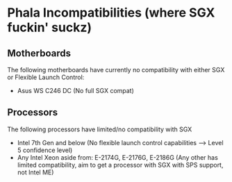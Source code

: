 # Phala Incompatibilities (where SGX fuckin' suckz)

## Motherboards
The following motherboards have currently no compatibility with either SGX or Flexible Launch Control:
- Asus WS C246 DC (No full SGX compat)

## Processors
The following processors have limited/no compatibility with SGX
- Intel 7th Gen and below (No flexible launch control capabilities --> Level 5 confidence level)
- Any Intel Xeon aside from: E-2174G, E-2176G, E-2186G (Any other has limited compatibility, aim to get a processor with SGX with SPS support, not Intel ME)
